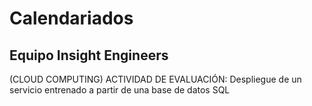 # Calendariados
## Equipo Insight Engineers
(CLOUD COMPUTING) ACTIVIDAD DE EVALUACIÓN: Despliegue de un servicio entrenado a partir de una base de datos SQL
